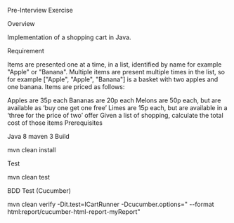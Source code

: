 Pre-Interview Exercise

Overview

Implementation of a shopping cart in Java.

Requirement

Items are presented one at a time, in a list, identified by name for example "Apple" or "Banana". Multiple items are present multiple times in the list, so for example ["Apple", "Apple", "Banana"] is a basket with two apples and one banana. Items are priced as follows:

Apples are 35p each
Bananas are 20p each
Melons are 50p each, but are available as ‘buy one get one free’
Limes are 15p each, but are available in a ‘three for the price of two’ offer Given a list of shopping, calculate the total cost of those items
Prerequisites

Java 8
maven 3
Build

mvn clean install

Test

mvn clean test

BDD Test (Cucumber)

mvn clean verify -Dit.test=ICartRunner -Dcucumber.options=" --format html:report/cucumber-html-report-myReport"